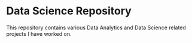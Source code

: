 # Data Science Repository
This repository contains various Data Analytics and Data Science related projects I have worked on.
